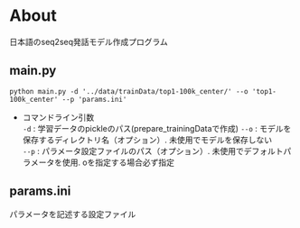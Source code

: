 # About
日本語のseq2seq発話モデル作成プログラム

## main.py
```
python main.py -d '../data/trainData/top1-100k_center/' --o 'top1-100k_center' --p 'params.ini'
```
- コマンドライン引数  
`-d` : 学習データのpickleのパス(prepare_trainingDataで作成)
`--o` : モデルを保存するディレクトリ名（オプション）. 未使用でモデルを保存しない  
`--p` : パラメータ設定ファイルのパス（オプション）. 未使用でデフォルトパラメータを使用. oを指定する場合必ず指定 

## params.ini
パラメータを記述する設定ファイル
